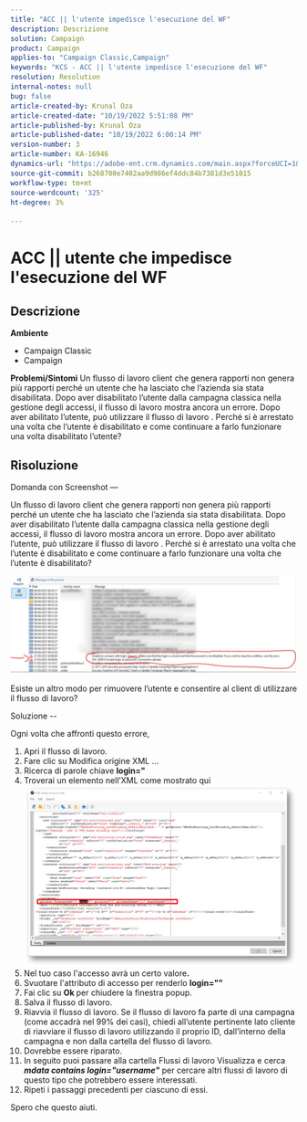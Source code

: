 ```yaml
---
title: "ACC || l'utente impedisce l'esecuzione del WF"
description: Descrizione
solution: Campaign
product: Campaign
applies-to: "Campaign Classic,Campaign"
keywords: "KCS - ACC || l'utente impedisce l'esecuzione del WF"
resolution: Resolution
internal-notes: null
bug: false
article-created-by: Krunal Oza
article-created-date: "10/19/2022 5:51:08 PM"
article-published-by: Krunal Oza
article-published-date: "10/19/2022 6:00:14 PM"
version-number: 3
article-number: KA-16946
dynamics-url: "https://adobe-ent.crm.dynamics.com/main.aspx?forceUCI=1&pagetype=entityrecord&etn=knowledgearticle&id=1341eb95-d64f-ed11-bba2-00224808679b"
source-git-commit: b268700e7402aa9d986ef4ddc84b7381d3e51015
workflow-type: tm+mt
source-wordcount: '325'
ht-degree: 3%

---
```


# ACC || utente che impedisce l&#39;esecuzione del WF

## Descrizione

<b>Ambiente</b>
- Campaign Classic
- Campaign



<b>Problemi/Sintomi</b>
Un flusso di lavoro client che genera rapporti non genera più rapporti perché un utente che ha lasciato che l’azienda sia stata disabilitata. Dopo aver disabilitato l’utente dalla campagna classica nella gestione degli accessi, il flusso di lavoro mostra ancora un errore. Dopo aver abilitato l’utente, può utilizzare il flusso di lavoro . Perché si è arrestato una volta che l’utente è disabilitato e come continuare a farlo funzionare una volta disabilitato l’utente?


## Risoluzione


Domanda con Screenshot —



Un flusso di lavoro client che genera rapporti non genera più rapporti perché un utente che ha lasciato che l’azienda sia stata disabilitata. Dopo aver disabilitato l’utente dalla campagna classica nella gestione degli accessi, il flusso di lavoro mostra ancora un errore. Dopo aver abilitato l’utente, può utilizzare il flusso di lavoro . Perché si è arrestato una volta che l’utente è disabilitato e come continuare a farlo funzionare una volta che l’utente è disabilitato?

![](assets/178d95b7-4dd0-ec11-a7b5-00224809c556.png)

Esiste un altro modo per rimuovere l’utente e consentire al client di utilizzare il flusso di lavoro?





Soluzione --

Ogni volta che affronti questo errore,

1. Apri il flusso di lavoro.
2. Fare clic su Modifica origine XML ...
3. Ricerca di parole chiave <b>login=&quot;</b>
4. Troverai un elemento nell’XML come mostrato qui![](assets/dee6636f-799e-eb11-b1ac-000d3a368466.png)
5. Nel tuo caso l&#39;accesso avrà un certo valore<b>.</b>
6. Svuotare l&#39;attributo di accesso per renderlo <b>login=&quot;&quot;</b>
7. Fai clic su <b>Ok </b>per chiudere la finestra popup.
8. Salva il flusso di lavoro.
9. Riavvia il flusso di lavoro. Se il flusso di lavoro fa parte di una campagna (come accadrà nel 99% dei casi), chiedi all’utente pertinente lato cliente di riavviare il flusso di lavoro utilizzando il proprio ID, dall’interno della campagna e non dalla cartella del flusso di lavoro.
10. Dovrebbe essere riparato.
11. In seguito puoi passare alla cartella Flussi di lavoro Visualizza e cerca <b>*mdata contains login=&quot;username&quot;</b>* per cercare altri flussi di lavoro di questo tipo che potrebbero essere interessati.
12. Ripeti i passaggi precedenti per ciascuno di essi.


Spero che questo aiuti.
